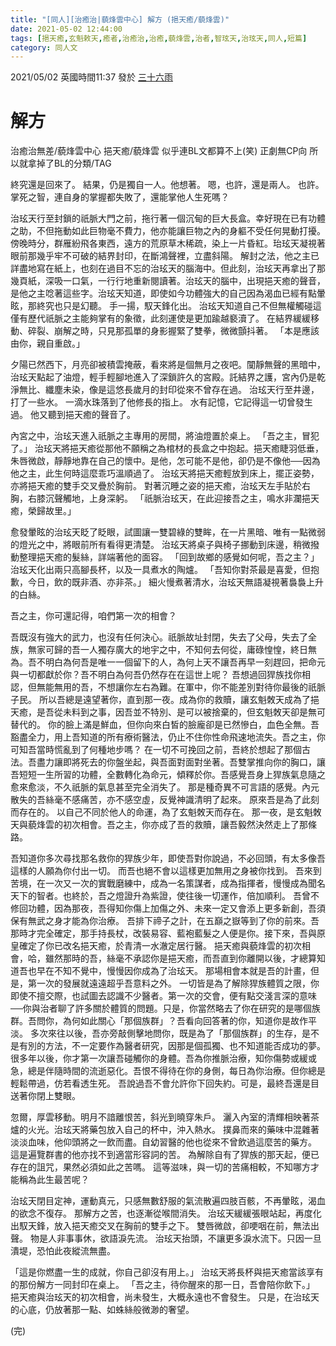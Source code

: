 ```yaml
---
title: "[同人][治癒治|藐烽雲中心] 解方 (挹天癒/藐烽雲)"
date: 2021-05-02 12:44:00
tags: [挹天癒,玄魁敕天,癒者,治癒治,治癒,藐烽雲,治者,智玹天,治玹天,同人,短篇]
category: 同人文
---
```


2021/05/02 英國時間11:37 發於 [三十六雨](http://www.36rain.com/read.php?tid=149195)

# 解方

治癒治無差/藐烽雲中心
挹天癒/藐烽雲
似乎連BL文都算不上(笑) 正劇無CP向 所以就拿掉了BL的分類/TAG

終究還是回來了。
結果，仍是獨自一人。他想著。
嗯，也許，還是兩人。
也許。
掌死之智，連自身的掌握都失敗了，還能掌他人生死嗎？

治玹天行至封鎖的祇脈大門之前，拖行著一個沉甸的巨大長盒。幸好現在已有功體之助，不但拖動如此巨物毫不費力，他亦能讓巨物之內的身軀不受任何晃動打擾。
傍晚時分，群雁紛飛各東西，遠方的荒原草木稀疏，染上一片昏紅。珆玹天凝視著眼前那幾乎牢不可破的結界封印，在斷鴻聲裡，立盡斜陽。
解封之法，他之主已詳盡地寫在紙上，也刻在過目不忘的治玹天的腦海中。但此刻，治玹天再拿出了那幾頁紙，深吸一口氣，一行行地重新閱讀著。治玹天的腦中，出現挹天癒的聲音，是他之主唸著這些字。治玹天知道，即使如今功體強大的自己因為渴血已經有點暈眩，那終究也只是幻聽。
手一揚，馭天鋒化出。
治玹天知道自己不但無權觸碰這僅有歷代祇脈之主能夠掌有的象徵，此刻運使是更加踰越褻瀆了。
在結界緩緩移動、碎裂、崩解之時，只見那孤單的身影握緊了雙拳，微微顫抖著。
「本是應該由你，親自重啟。」

<!--more-->

夕陽已然西下，月亮卻被積雲掩蔽，看來將是個無月之夜吧。闃靜無聲的黑暗中，治玹天點起了油燈，輕手輕腳地進入了深鎖許久的宮殿。託結界之護，宮內仍是乾淨無比、纖塵未染，像是這悠長歲月的封印從來不曾存在過。
治玹天行至井邊，打了一些水。
一滴水珠落到了他修長的指上。
水有記憶，它記得這一切曾發生過。
他又聽到挹天癒的聲音了。

內宮之中，治玹天進入祇脈之主專用的房間，將油燈置於桌上。
「吾之主，冒犯了。」
治玹天將挹天癒從那他不願稱之為棺材的長盒之中抱起。挹天癒睫羽低垂，朱唇微啟，靜靜地靠在自己的懷中。是他，怎可能不是他，卻仍是不像他──因為他之主，此生何時這麼乖巧溫順過了。
治玹天將挹天癒輕放到床上，擺正姿勢，亦將挹天癒的雙手交叉疊於胸前。
對著沉睡之姿的挹天癒，治玹天左手貼於右胸，右膝沉聲觸地，上身深躬。
「祇脈治玹天，在此迎接吾之主，鳴水非瀾挹天癒，榮歸故里。」

愈發暈眩的治玹天眨了眨眼，試圖讓一雙碧綠的雙眸，在一片黑暗、唯有一點微弱的燈光之中，將眼前所有看得更清楚。
治玹天將桌子與椅子挪動到床邊，稍微撥動整理挹天癒的髮絲，詳端著他的面容。
「回到故鄉的感覺如何呢，吾之主？」
治玹天化出兩只高腳長杯，以及一具煮水的陶爐。
「吾知你對茶最是喜愛，但抱歉，今日，飲的既非酒、亦非茶。」
細火慢煮著清水，治玹天無語凝視著裊裊上升的白絲。

吾之主，你可還記得，咱們第一次的相會？

吾既沒有強大的武力，也沒有任何決心。祇脈故址封閉，失去了父母，失去了全族，無家可歸的吾一人獨存廣大的地宇之中，不知何去何從，庸碌惶惶，終日無為。吾不明白為何吾是唯一一個留下的人，為何上天不讓吾再早一刻趕回，把命元與一切都獻於你？吾不明白為何吾仍然存在在這世上呢？
吾想過回猂族找你相認，但無能無用的吾，不想讓你左右為難。在軍中，你不能差別對待你最後的祇脈子民。
所以吾總是遠望著你，直到那一夜。成為你的救贖，讓玄魁敇天成為了挹天癒，是吾從未料到之事，因吾並不特別、是可以被捨棄的，但玄魁敇天卻是無可替代的。
你的臉上滿是鮮血，但你向來白皙的臉龐卻是已然慘白，血色全無。吾豁盡全力，用上吾知道的所有療術醫法，仍止不住你性命飛速地流失。吾之主，你可知吾當時慌亂到了何種地步嗎？
在一切不可挽回之前，吾終於想起了那個古法。吾盡力讓即將死去的你盤坐起，與吾面對面對坐著。吾雙掌推向你的胸口，讓吾短短一生所習的功體，全數轉化為命元，傾釋於你。吾感覺吾身上猂族氣息隨之愈來愈淡，不久祇脈的氣息甚至完全消失了。
那是種奇異不可言語的感覺。內元散失的吾絲毫不感痛苦，亦不感空虛，反覺神識清明了起來。
原來吾是為了此刻而存在的。
以自己不同於他人的命運，為了玄魁敇天而存在。
那一夜，是玄魁敇天與藐烽雲的初次相會。吾之主，你亦成了吾的救贖，讓吾毅然決然走上了那條路。

吾知道你多次尋找那名救你的猂族少年，即使吾對你說過，不必回頭，有太多像吾這樣的人願為你付出一切。
而吾也絕不會以這樣更加無用之身被你找到。
吾來到苦境，在一次又一次的實戰磨練中，成為一名策謀者，成為指揮者，慢慢成為聞名天下的智者。也終於，吾之燈證升為紫證，使往後一切運作，倍加順利。
吾曾不修回功體，因為那夜，吾得知你傷上加傷之外、未來一定又會添上更多新創，吾須保有無武之身才能為你治療。
吾排下禘子之計，在五巔之嶽等到了你的前來。吾那時才完全確定，那手持長杖，改裝易容、藍袍藍髮之人便是你。接下來，吾與原皇確定了你已改名挹天癒，於青清一水澈定居行醫。
挹天癒與藐烽雲的初次相會，哈，雖然那時的吾，絲毫不承認你是挹天癒，而吾直到你離開以後，才總算知道吾也早在不知不覺中，慢慢因你成為了治玹天。
那場相會本就是吾的計畫，但是，第一次的發展就遠遠超乎吾意料之外。
一切皆是為了解除猂族體質之限，你即使不擅交際，也試圖去認識不少醫者。第一次的交會，便有點交淺言深的意味──你與治者聊了許多關於體質的問題。只是，你當然略去了你在研究的是哪個族群。吾問你，為何如此關心「那個族群」？吾看向回答著的你，知道你是故作平淡。
多次來往以後，吾亦旁敲側擊地問你，既是為了「那個族群」的生存，是不是有別的方法，不一定要作為醫者研究，因那是個孤獨、也不知道能否成功的夢。
很多年以後，你才第一次讓吾碰觸你的身體。吾為你推脈治療，知你傷勢或緩或急，總是伴隨時間的流逝惡化。吾恨不得待在你的身側，每日為你治療。但你總是輕鬆帶過，仿若看透生死。
吾說過吾不會允許你下回失約。可是，最終吾還是目送著你閉上雙眼。

忽爾，厚雲移動。明月不諳離恨苦，斜光到曉穿朱戶。
灑入內室的清輝相映著茶爐的火光。治玹天將藥包放入自己的杯中，沖入熱水。
撲鼻而來的藥味中混雜著淡淡血味，他仰頭將之一飲而盡。自幼習醫的他也從來不曾飲過這麼苦的藥方。
這是遍覽群書的他亦找不到適當形容詞的苦。
為解除自有了猂族的那天起，便已存在的詛咒，果然必須如此之苦嗎。
這等滋味，與一切的苦痛相較，不知哪方才能稱為此生最苦呢？

治玹天閉目定神，運動真元，只感無數舒服的氣流散遍四肢百骸，不再暈眩，渴血的欲念不復存。
那解方之苦，也逐漸從喉間消失。
治玹天緩緩張眼站起，再度化出馭天鋒，放入挹天癒交叉在胸前的雙手之下。
雙唇微啟，卻哽咽在前，無法出聲。
物是人非事事休，欲語淚先流。
治玹天抬頭，不讓更多淚水流下。只因一旦潰堤，恐怕此夜縱流無盡。

「這是你燃盡一生的成就，你自己卻沒有用上。」
治玹天將長杯與挹天癒當該享有的那份解方一同封印在桌上。
「吾之主，待你醒來的那一日，吾會陪你飲下。」
挹天癒與治玹天的初次相會，尚未發生，大概永遠也不會發生。
只是，在治玹天的心底，仍放著那一點、如蛛絲般微渺的奢望。

(完)
